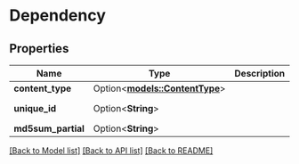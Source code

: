 # Dependency

## Properties

Name | Type | Description | Notes
------------ | ------------- | ------------- | -------------
**content_type** | Option<[**models::ContentType**](ContentType.md)> |  | [optional]
**unique_id** | Option<**String**> |  | [optional][readonly]
**md5sum_partial** | Option<**String**> |  | [optional]

[[Back to Model list]](../README.md#documentation-for-models) [[Back to API list]](../README.md#documentation-for-api-endpoints) [[Back to README]](../README.md)


